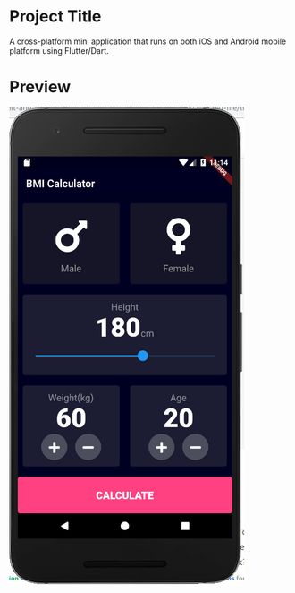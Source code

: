 # Project Title

A cross-platform mini application that runs on both iOS and Android mobile platform using Flutter/Dart.

# Preview

![Test Image 4](preview1.png)

